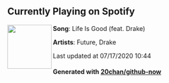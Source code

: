 ## Currently Playing on Spotify

[<img align="left" width="100" src="https://i.scdn.co/image/ab67616d00001e028a01c7b77a34378a62f46402">](https://open.spotify.com/album/5uCEoLCj3ZZZ1EtzQdQWVl)

**Song**: Life Is Good (feat. Drake)

**Artists**: Future, Drake

Last updated at 07/17/2020 10:44

#### Generated with [20chan/github-now](https://github.com/20chan/github-now)